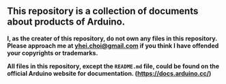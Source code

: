 ## This repository is a collection of documents about products of Arduino.  

**I, as the creater of this repository, do not own any files in this repository.**  
**Please approach me at yhei.choi@gmail.com if you think I have offended your copyrights or trademarks.**  
  
**All files in this repository, except the `README.md` file, could be found on the official Arduino website for documentation. (https://docs.arduino.cc/)**  